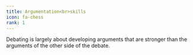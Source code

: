 ```yaml
---
title: Argumentation<br>skills
icon: fa-chess
rank: 1
---
```


Debating is largely about developing arguments that are stronger than the arguments of the other side of the debate.

